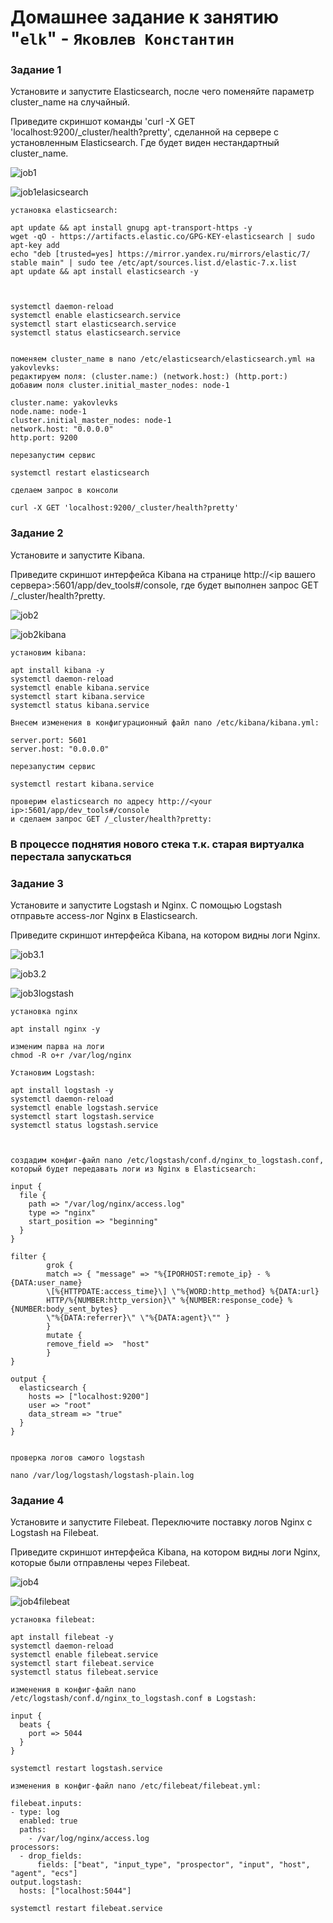 # Домашнее задание к занятию "`elk`" - `Яковлев Константин`

### Задание 1

Установите и запустите Elasticsearch, после чего поменяйте параметр cluster_name на случайный.

Приведите скриншот команды 'curl -X GET 'localhost:9200/_cluster/health?pretty', сделанной на сервере с установленным Elasticsearch. Где будет виден нестандартный cluster_name.

![job1](https://github.com/Prime2270/homework_netology-elkv2/blob/main/screenshots/job1.png)

![job1elasicsearch](https://github.com/Prime2270/homework_netology-elkv2/blob/main/screenshots/job1elasicsearch.png)

```
установка elasticsearch:

apt update && apt install gnupg apt-transport-https -y
wget -qO - https://artifacts.elastic.co/GPG-KEY-elasticsearch | sudo apt-key add
echo "deb [trusted=yes] https://mirror.yandex.ru/mirrors/elastic/7/ stable main" | sudo tee /etc/apt/sources.list.d/elastic-7.x.list
apt update && apt install elasticsearch -y



systemctl daemon-reload
systemctl enable elasticsearch.service
systemctl start elasticsearch.service
systemctl status elasticsearch.service


поменяем cluster_name в nano /etc/elasticsearch/elasticsearch.yml на yakovlevks:
редактируем поля: (cluster.name:) (network.host:) (http.port:)
добавим поля cluster.initial_master_nodes: node-1

cluster.name: yakovlevks
node.name: node-1
cluster.initial_master_nodes: node-1
network.host: "0.0.0.0"
http.port: 9200

перезапустим сервис

systemctl restart elasticsearch

сделаем запрос в консоли

curl -X GET 'localhost:9200/_cluster/health?pretty'
```
### Задание 2

Установите и запустите Kibana.

Приведите скриншот интерфейса Kibana на странице http://<ip вашего сервера>:5601/app/dev_tools#/console, где будет выполнен запрос GET /_cluster/health?pretty.

![job2](https://github.com/Prime2270/homework_netology-elkv2/blob/main/screenshots/job2.png)

![job2kibana](https://github.com/Prime2270/homework_netology-elkv2/blob/main/screenshots/job2kibana.png)

```
установим kibana:

apt install kibana -y
systemctl daemon-reload
systemctl enable kibana.service
systemctl start kibana.service
systemctl status kibana.service

Внесем изменения в конфигурационный файл nano /etc/kibana/kibana.yml:

server.port: 5601
server.host: "0.0.0.0"

перезапустим сервис

systemctl restart kibana.service

проверим elasticsearch по адресу http://<your ip>:5601/app/dev_tools#/console 
и сделаем запрос GET /_cluster/health?pretty:
```

### В процессе поднятия нового стека т.к. старая виртуалка перестала запускаться

### Задание 3

Установите и запустите Logstash и Nginx. С помощью Logstash отправьте access-лог Nginx в Elasticsearch.

Приведите скриншот интерфейса Kibana, на котором видны логи Nginx.

![job3.1](https://github.com/Prime2270/homework_netology-elkv2/blob/main/screenshots/job3.1.png)

![job3.2](https://github.com/Prime2270/homework_netology-elkv2/blob/main/screenshots/job3.2.png)

![job3logstash](https://github.com/Prime2270/homework_netology-elkv2/blob/main/screenshots/job3logstash.png)

```
установка nginx

apt install nginx -y

изменим парва на логи
chmod -R o+r /var/log/nginx

Установим Logstash:

apt install logstash -y
systemctl daemon-reload
systemctl enable logstash.service
systemctl start logstash.service
systemctl status logstash.service



cоздадим конфиг-файл nano /etc/logstash/conf.d/nginx_to_logstash.conf, 
который будет передавать логи из Nginx в Elasticsearch:

input {
  file {
    path => "/var/log/nginx/access.log"
    type => "nginx"
    start_position => "beginning"
  }
}

filter {
        grok {
        match => { "message" => "%{IPORHOST:remote_ip} - %{DATA:user_name}
        \[%{HTTPDATE:access_time}\] \"%{WORD:http_method} %{DATA:url}
        HTTP/%{NUMBER:http_version}\" %{NUMBER:response_code} %{NUMBER:body_sent_bytes}
        \"%{DATA:referrer}\" \"%{DATA:agent}\"" }
        }
        mutate {
        remove_field =>  "host"
        }
}

output {
  elasticsearch {
    hosts => ["localhost:9200"]
	user => "root"
    data_stream => "true"
  }
}


проверка логов самого logstash

nano /var/log/logstash/logstash-plain.log
```

### Задание 4

Установите и запустите Filebeat. Переключите поставку логов Nginx с Logstash на Filebeat.

Приведите скриншот интерфейса Kibana, на котором видны логи Nginx, которые были отправлены через Filebeat.

![job4](https://github.com/Prime2270/homework_netology-elkv2/blob/main/screenshots/job4.png)

![job4filebeat](https://github.com/Prime2270/homework_netology-elkv2/blob/main/screenshots/job4filebeat.png)

```
установка filebeat:

apt install filebeat -y
systemctl daemon-reload
systemctl enable filebeat.service
systemctl start filebeat.service
systemctl status filebeat.service

изменения в конфиг-файл nano /etc/logstash/conf.d/nginx_to_logstash.conf в Logstash:

input {
  beats {
    port => 5044
  }
}

systemctl restart logstash.service

изменения в конфиг-файл nano /etc/filebeat/filebeat.yml:

filebeat.inputs:
- type: log
  enabled: true
  paths:
    - /var/log/nginx/access.log
processors:
  - drop_fields:
      fields: ["beat", "input_type", "prospector", "input", "host", "agent", "ecs"]
output.logstash:
  hosts: ["localhost:5044"]

systemctl restart filebeat.service
```
